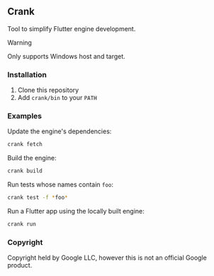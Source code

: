 ## Crank

Tool to simplify Flutter engine development.

> [!WARNING]
> Only supports Windows host and target.

### Installation

1. Clone this repository
2. Add `crank/bin` to your `PATH`

### Examples

Update the engine's dependencies:

```sh
crank fetch
```

Build the engine:

```sh
crank build
```

Run tests whose names contain `foo`:

```sh
crank test -f *foo*
```

Run a Flutter app using the locally built engine:

```sh
crank run
```

### Copyright

Copyright held by Google LLC, however this is not an official Google product.